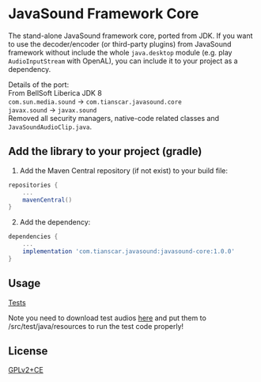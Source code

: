 # JavaSound Framework Core
The stand-alone JavaSound framework core, ported from JDK. If you want to use the decoder/encoder (or third-party plugins) from JavaSound framework without include the whole `java.desktop` module (e.g. play `AudioInputStream` with OpenAL), you can include it to your project as a dependency.

Details of the port:  
From BellSoft Liberica JDK 8  
`com.sun.media.sound` -> `com.tianscar.javasound.core`  
`javax.sound` -> `javax.sound`  
Removed all security managers, native-code related classes and `JavaSoundAudioClip.java`.

## Add the library to your project (gradle)
1. Add the Maven Central repository (if not exist) to your build file:
```groovy
repositories {
    ...
    mavenCentral()
}
```

2. Add the dependency:
```groovy
dependencies {
    ...
    implementation 'com.tianscar.javasound:javasound-core:1.0.0'
}
```

## Usage
[Tests](/src/test/java/com/tianscar/javasound/core/test)

Note you need to download test audios [here](https://github.com/Tianscar/fbodemo1) and put them to /src/test/java/resources to run the test code properly!

## License
[GPLv2+CE](/LICENSE)
